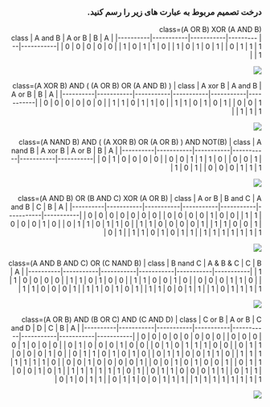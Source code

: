 <div dir="rtl">
  
  ### درخت تصمیم مربوط به عبارت های زیر را رسم کنید. 


  class=(A OR B) XOR (A AND B)  
  |   class  |  A and B  |  A or B   |     B     |     A     |
  |----------|-----------|-----------|-----------|-----------|
  |     0    |     0     |     0     |     0     |     0     |
  |     1    |     0     |     1     |     1     |     0     |
  |     1    |     0     |     1     |     0     |     1     |
  |     0    |     1     |     1     |     1     |     1     |
<br/>
   
  ![](https://github.com/semnan-university-ai/machine-learning-class/blob/main/excersiecs/mahyaghlmrz/7/img/1.PNG)  

  class=(A XOR B) AND ( (A OR B) OR (A AND B) )
  |   class  |  A xor B  |  A and B  |  A or B   |     B     |     A     |
  |----------|-----------|-----------|-----------|-----------|-----------|
  |     0    |     0     |     0     |     0     |     0     |     0     |
  |     1    |     1     |     0     |     1     |     1     |     0     |
  |     1    |     1     |     0     |     1     |     0     |     1     |
  |     0    |     0     |     1     |     1     |     1     |     1     |
<br/>
  
  ![](https://github.com/semnan-university-ai/machine-learning-class/blob/main/excersiecs/mahyaghlmrz/7/img/2.PNG)

  class=(A NAND B) AND ( (A XOR B) OR (A OR B) ) AND NOT(B)
  |   class  |  A nand B |  A xor B  |  A or B   |     B     |     A     |
  |----------|-----------|-----------|-----------|-----------|-----------|
  |     0    |     1     |     0     |     0     |     0     |     0     |
  |     0    |     0     |     1     |     1     |     1     |     0     |
  |     0    |     0     |     1     |     1     |     0     |     1     |
  |     0    |     0     |     0     |     1     |     1     |     1     |
<br/>
  
  ![](https://github.com/semnan-university-ai/machine-learning-class/blob/main/excersiecs/mahyaghlmrz/7/img/3.PNG)  
  
  class=(A AND B) OR (B AND C) XOR (A OR B)
  |   class  |  A or B   |  B and C  |  A and B  |     C     |     B     |     A     |
  |----------|-----------|-----------|-----------|-----------|-----------|-----------|
  |     0    |     0     |     0     |     0     |     0     |     0     |     0     |
  |     0    |     0     |     0     |     0     |     1     |     0     |     0     |
  |     1    |     1     |     0     |     0     |     0     |     1     |     0     |
  |     0    |     1     |     1     |     0     |     1     |     1     |     0     |
  |     1    |     1     |     0     |     0     |     0     |     0     |     1     |
  |     1    |     1     |     0     |     0     |     1     |     0     |     1     |
  |     1    |     1     |     0     |     1     |     0     |     1     |     1     |
  |     1    |     1     |     1     |     1     |     1     |     1     |     1     |
<br/>
  
  ![](https://github.com/semnan-university-ai/machine-learning-class/blob/main/excersiecs/mahyaghlmrz/7/img/4.PNG)

  class=(A AND B AND C) OR (C NAND B)
  |   class  |  B nand C | A & B & C |     C     |     B     |     A     |
  |----------|-----------|-----------|-----------|-----------|-----------|
  |     1    |     1     |     0     |     0     |     0     |     0     |
  |     1    |     1     |     0     |     1     |     0     |     0     |
  |     1    |     1     |     0     |     0     |     1     |     0     |
  |     0    |     0     |     0     |     1     |     1     |     0     |
  |     1    |     1     |     0     |     0     |     0     |     1     |
  |     1    |     1     |     0     |     1     |     0     |     1     |
  |     1    |     1     |     0     |     0     |     1     |     1     |
  |     1    |     0     |     1     |     1     |     1     |     1     |
<br/>
  
  ![](https://github.com/semnan-university-ai/machine-learning-class/blob/main/excersiecs/mahyaghlmrz/7/img/5.PNG)

  class=(A OR B) AND (B OR C) AND (C AND D)
  |   class  |  C or B   |   A or B  |  C and D  |     D     |     C     |     B     |     A     |
  |----------|-----------|-----------|-----------|-----------|-----------|-----------|-----------|
  |     0    |     0     |     0     |     0     |     0     |     0     |     0     |     0     |
  |     0    |     0     |     0     |     0     |     1     |     0     |     0     |     0     |
  |     0    |     1     |     0     |     0     |     0     |     1     |     0     |     0     |
  |     0    |     1     |     0     |     1     |     1     |     1     |     0     |     0     |
  |     0    |     1     |     1     |     0     |     0     |     0     |     1     |     0     |
  |     0    |     1     |     1     |     0     |     1     |     0     |     1     |     0     |
  |     0    |     1     |     1     |     0     |     0     |     1     |     1     |     0     |
  |     1    |     1     |     1     |     1     |     1     |     1     |     1     |     0     |
  |     0    |     0     |     1     |     0     |     0     |     0     |     0     |     1     |
  |     0    |     0     |     1     |     0     |     1     |     0     |     0     |     1     |
  |     0    |     1     |     1     |     0     |     0     |     1     |     0     |     1     |
  |     1    |     1     |     1     |     1     |     1     |     1     |     0     |     1     |
  |     0    |     1     |     1     |     0     |     0     |     0     |     1     |     1     |
  |     0    |     1     |     1     |     0     |     1     |     0     |     1     |     1     |
  |     0    |     1     |     1     |     0     |     0     |     1     |     1     |     1     |
  |     1    |     1     |     1     |     1     |     1     |     1     |     1     |     1     |
<br/>
  
  ![](https://github.com/semnan-university-ai/machine-learning-class/blob/main/excersiecs/mahyaghlmrz/7/img/6.PNG)


</div>
